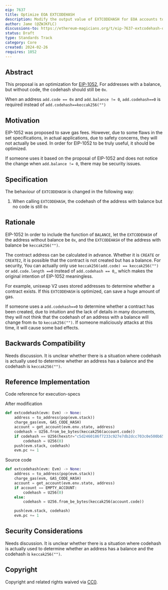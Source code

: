 ```yaml
---
eip: 7637
title: Optimize EOA EXTCODEHASH
description: Modify the output value of EXTCODEHASH for EOA accounts to `0x`
author: Jame (@ZWJKFLC)
discussions-to: https://ethereum-magicians.org/t/eip-7637-extcodehash-optimize/18946
status: Draft
type: Standards Track
category: Core
created: 2024-02-26
requires: 1052
---
```




## Abstract

This proposal is an optimization for [EIP-1052](./eip-1052.md),
For addresses with a balance, but without code, the codehash should still be `0x`.

When an address `add.code == 0x` and `add.balance != 0`, `add.codehash==0` is required instead of `add.codehash==keccak256("")`

## Motivation

EIP-1052 was proposed to save gas fees. However, due to some flaws in the set specifications, in actual applications, due to safety concerns, they will not actually be used. In order for EIP-1052 to be truly useful, it should be optimized.

If someone uses it based on the proposal of EIP-1052 and does not notice the change when `add.balance != 0`, there may be security issues.


## Specification

The behaviour of `EXTCODEHASH` is changed in the following way:

1. When calling `EXTCODEHASH`, the codehash of the address with balance but no code is still `0x`


## Rationale

EIP-1052 In order to include the function of `BALANCE`, let the `EXTCODEHASH` of the address without balance be `0x`, and the `EXTCODEHASH` of the address with balance be `keccak256("")`.

The contract address can be calculated in advance. Whether it is  `CREATE` or `CREATE2`, it is possible that the contract is not created but has a balance. For security, You can actually only use `keccak256(add.code) == keccak256("")` or `add.code.length ==0` instead of `add.codehash == 0`,, which makes the original intention of EIP-1052 meaningless.

For example, uniswap V2 uses stored addresses to determine whether a contract exists. If this `EXTCODEHASH` is optimized, can save a huge amount of gas.

If someone uses a `add.codehash==0` to determine whether a contract has been created, due to intuition and the lack of details in many documents, they will not think that the codehash of an address with a balance will change from `0x` to `keccak256("")`. If someone maliciously attacks at this time, it will cause some bad effects.


## Backwards Compatibility

<!-- TODO: -->
Needs discussion.
It is unclear whether there is a situation where codehash is actually used to determine whether an address has a balance and the codehash is `keccak256("")`.


## Reference Implementation

Code reference for execution-specs

After modification

```python
def extcodehash(evm: Evm) -> None:
    address = to_address(pop(evm.stack))
    charge_gas(evm, GAS_CODE_HASH)
    account = get_account(evm.env.state, address)
	codehash = U256.from_be_bytes(keccak256(account.code))
    if codehash == U256(hexstr="c5d2460186f7233c927e7db2dcc703c0e500b653ca82273b7bfad8045d85a470"):
        codehash = U256(0)
    push(evm.stack, codehash)
    evm.pc += 1
```


Source code

```python
def extcodehash(evm: Evm) -> None:
    address = to_address(pop(evm.stack))
    charge_gas(evm, GAS_CODE_HASH)
    account = get_account(evm.env.state, address)
    if account == EMPTY_ACCOUNT:
        codehash = U256(0)
    else:
        codehash = U256.from_be_bytes(keccak256(account.code))

    push(evm.stack, codehash)
    evm.pc += 1
```


## Security Considerations

<!-- TODO: -->
Needs discussion.
It is unclear whether there is a situation where codehash is actually used to determine whether an address has a balance and the codehash is `keccak256("")`.


## Copyright

Copyright and related rights waived via [CC0](../LICENSE.md).
 
